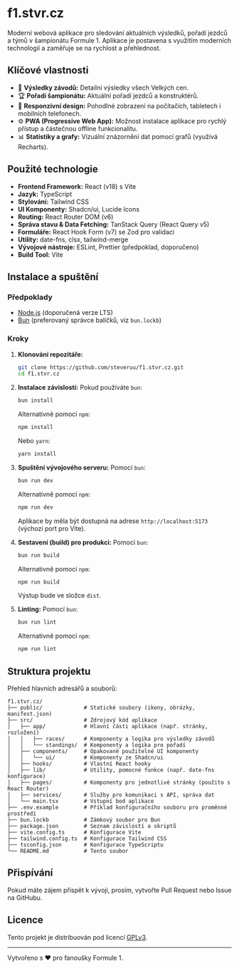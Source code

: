 # f1.stvr.cz

Moderní webová aplikace pro sledování aktuálních výsledků, pořadí jezdců a týmů v šampionátu Formule 1. Aplikace je postavena s využitím moderních technologií a zaměřuje se na rychlost a přehlednost.

## Klíčové vlastnosti

* 🏁 **Výsledky závodů:** Detailní výsledky všech Velkých cen.
* 🏆 **Pořadí šampionátu:** Aktuální pořadí jezdců a konstruktérů.
* 📱 **Responzivní design:** Pohodlné zobrazení na počítačích, tabletech i mobilních telefonech.
* ⚙️ **PWA (Progressive Web App):** Možnost instalace aplikace pro rychlý přístup a částečnou offline funkcionalitu.
* 📊 **Statistiky a grafy:** Vizuální znázornění dat pomocí grafů (využívá Recharts).

## Použité technologie

* **Frontend Framework:** React (v18) s Vite
* **Jazyk:** TypeScript
* **Stylování:** Tailwind CSS
* **UI Komponenty:** Shadcn/ui, Lucide Icons
* **Routing:** React Router DOM (v6)
* **Správa stavu & Data Fetching:** TanStack Query (React Query v5)
* **Formuláře:** React Hook Form (v7) se Zod pro validaci
* **Utility:** date-fns, clsx, tailwind-merge
* **Vývojové nástroje:** ESLint, Prettier (předpoklad, doporučeno)
* **Build Tool:** Vite

## Instalace a spuštění

### Předpoklady

* [Node.js](https://nodejs.org/) (doporučená verze LTS)
* [Bun](https://bun.sh/) (preferovaný správce balíčků, viz `bun.lockb`)

### Kroky

1. **Klonování repozitáře:**
  
    ```bash
    git clone https://github.com/steveruu/f1.stvr.cz.git
    cd f1.stvr.cz
    ```

2. **Instalace závislostí:**
    Pokud používáte `bun`:

    ```bash
    bun install
    ```

    Alternativně pomocí `npm`:

    ```bash
    npm install
    ```

    Nebo `yarn`:

    ```bash
    yarn install

    ```

3. **Spuštění vývojového serveru:**
    Pomocí `bun`:

    ```bash
    bun run dev
    ```

    Alternativně pomocí `npm`:

    ```bash
    npm run dev
    ```

    Aplikace by měla být dostupná na adrese `http://localhost:5173` (výchozí port pro Vite).

4. **Sestavení (build) pro produkci:**
    Pomocí `bun`:

    ```bash
    bun run build
    ```

    Alternativně pomocí `npm`:

    ```bash
    npm run build
    ```

    Výstup bude ve složce `dist`.

5. **Linting:**
    Pomocí `bun`:

    ```bash
    bun run lint
    ```

    Alternativně pomocí `npm`:

    ```bash
    npm run lint
    ```

## Struktura projektu

Přehled hlavních adresářů a souborů:

```text
f1.stvr.cz/
├── public/             # Statické soubory (ikony, obrázky, manifest.json)
├── src/                # Zdrojový kód aplikace
│   ├── app/            # Hlavní části aplikace (např. stránky, rozložení)
│   │   ├── races/      # Komponenty a logika pro výsledky závodů
│   │   └── standings/  # Komponenty a logika pro pořadí
│   ├── components/     # Opakovaně použitelné UI komponenty
│   │   └── ui/         # Komponenty ze Shadcn/ui
│   ├── hooks/          # Vlastní React hooky
│   ├── lib/            # Utility, pomocné funkce (např. date-fns konfigurace)
│   ├── pages/          # Komponenty pro jednotlivé stránky (použito s React Router)
│   ├── services/       # Služby pro komunikaci s API, správa dat
│   └── main.tsx        # Vstupní bod aplikace
├── .env.example        # Příklad konfiguračního souboru pro proměnné prostředí
├── bun.lockb           # Zámkový soubor pro Bun
├── package.json        # Seznam závislostí a skriptů
├── vite.config.ts      # Konfigurace Vite
├── tailwind.config.ts  # Konfigurace Tailwind CSS
├── tsconfig.json       # Konfigurace TypeScriptu
└── README.md           # Tento soubor
```

## Přispívání

Pokud máte zájem přispět k vývoji, prosím, vytvořte Pull Request nebo Issue na GitHubu.

## Licence

Tento projekt je distribuován pod licencí [GPLv3](https://www.gnu.org/licenses/gpl-3.0.html).

---

Vytvořeno s ❤️ pro fanoušky Formule 1.
